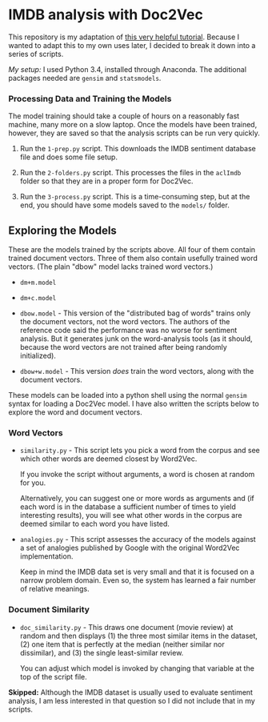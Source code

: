 # IMDB analysis with Doc2Vec

This repository is my adaptation of [this very helpful tutorial](https://github.com/RaRe-Technologies/gensim/blob/develop/docs/notebooks/doc2vec-IMDB.ipynb). Because I wanted to adapt this to my own uses later, I decided to break it down into a series of scripts.

*My setup:* I used Python 3.4, installed through Anaconda. The
additional packages needed are `gensim` and `statsmodels`.

### Processing Data and Training the Models

The model training  should take a couple of hours on a reasonably
fast machine, many more on a slow laptop. Once the models have been
trained, however, they are saved so that the analysis scripts can be
run very quickly.

1. Run the `1-prep.py` script. This downloads the IMDB sentiment database file and does some file setup.

2. Run the `2-folders.py` script. This processes the files in the `aclImdb` folder so that they are in a proper form for Doc2Vec.

3. Run the `3-process.py` script. This is a time-consuming step, but at the end, you should have some models saved to the `models/` folder.

## Exploring the Models

These are the models trained by the scripts above. All four of them contain trained document vectors. Three of them also contain usefully trained word vectors. (The plain "dbow" model lacks trained word vectors.)

* `dm+m.model`

* `dm+c.model`

* `dbow.model` - This version of the "distributed bag of words" trains only the document vectors, not the word vectors. The authors of the reference code said the performance was no worse for sentiment analysis. But it generates junk on the word-analysis tools (as it should, because the word vectors are not trained after being randomly initialized).

* `dbow+w.model` - This version *does* train the word vectors, along with the document vectors.

These models can be loaded into a python shell using the normal `gensim` syntax for loading a Doc2Vec model. I have also written the scripts below to explore the word and document vectors.

### Word Vectors

* `similarity.py` - This script lets you pick a word from the corpus and see which other words are deemed closest by Word2Vec.

  If you invoke the script without arguments, a word is chosen at random for you.

  Alternatively, you can suggest one or more words as arguments and (if each word is in the database a sufficient number of times to yield interesting results), you will see what other words in the corpus are deemed similar to each word you have listed.

* `analogies.py` - This script assesses the accuracy of the models against a set of analogies published by Google with the original Word2Vec implementation.

  Keep in mind the IMDB data set is very small and that it is focused on a narrow problem domain. Even so, the system has learned a fair number of relative meanings.

### Document Similarity

* `doc_similarity.py` - This draws one document (movie review) at random and then displays (1) the three most similar items in the dataset, (2) one item that is perfectly at the median (neither similar nor dissimilar), and (3) the single least-similar review.

  You can adjust which model is invoked by changing that variable at the top of the script file.

**Skipped:** Although the IMDB dataset is usually used to evaluate sentiment analysis, I am less interested in that question so I did not include that in my scripts.
